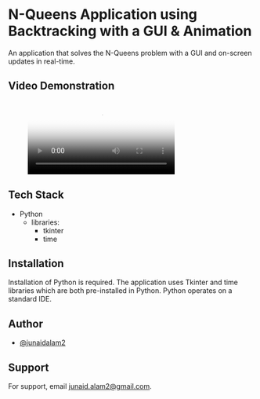 
# N-Queens Application using Backtracking with a GUI & Animation
An application that solves the N-Queens problem with a GUI and on-screen updates in real-time.


## Video Demonstration

<figure class="video_container">
  <video controls="true" allowfullscreen="true" poster="queen.png">
    <source src="recording-2022-08-21-13-42-18.webm" type="video/webm">
  </video>
</figure>


## Tech Stack

- Python
  - libraries:
    - tkinter
    - time


## Installation
Installation of Python is required. The application uses Tkinter and time libraries which are both pre-installed in Python. Python operates on a standard IDE. 

## Author

- [@junaidalam2](https://github.com/junaidalam2)


## Support

For support, email junaid.alam2@gmail.com.
